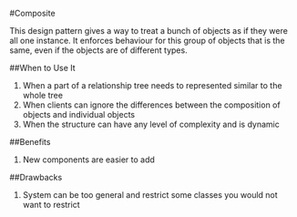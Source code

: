 #Composite

This design pattern gives a way to treat a bunch of objects as if they were all one instance.
It enforces behaviour for this group of objects that is the same, even if the objects are of different types.

##When to Use It

1. When a part of a relationship tree needs to represented similar to the whole tree
2. When clients can ignore the differences between the composition of objects and individual objects
3. When the structure can have any level of complexity and is dynamic

##Benefits

1. New components are easier to add

##Drawbacks

1. System can be too general and restrict some classes you would not want to restrict
